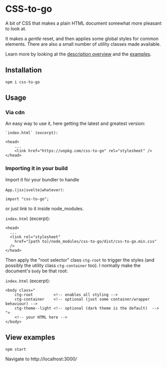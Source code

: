 # CSS-to-go

A bit of CSS that makes a plain HTML document somewhat more pleasant to look at.

It makes a _gentle_ reset, and then applies some global styles for common elements.  There are also a small number of utility classes made available.

Learn more by looking at the [description overview](https://npup.github.io/css-to-go/) and the [examples](https://npup.github.io/css-to-go/examples/).

## Installation

    npm i css-to-go

## Usage

### Via cdn

An easy way to use it, here getting the latest and greatest version:

    `index.html` (excerpt):

    <head>
        ...
        <link href="https://unpkg.com/css-to-go" rel="stylesheet" />
    </head>

### Importing it in your build

Import it for your bundler to handle

`App.(jsx|svelte|whatever)`:

    import "css-to-go";

or just link to it inside node_modules.

`index.html` (excerpt):

    <head>
      ...
      <link rel="stylesheet"
        href="[path to]/node_modules/css-to-go/dist/css-to-go.min.css"
      />
    </head>

Then apply the "root selector" class `ctg-root` to trigger the styles (and possibly the utility class `ctg-container` too).  I normally make the document's `body` be that root:

`index.html` (excerpt):

    <body class="
        ctg-root         <!-- enables all styling -->
        ctg-container    <!-- optional (just some container/wrapper behaviour) -->
        ctg-theme--light <!-- optional (dark theme is the default)  -->
    ">
        <!-- your HTML here -->
    </body>

## View examples

    npm start

Navigate to http://localhost:3000/

